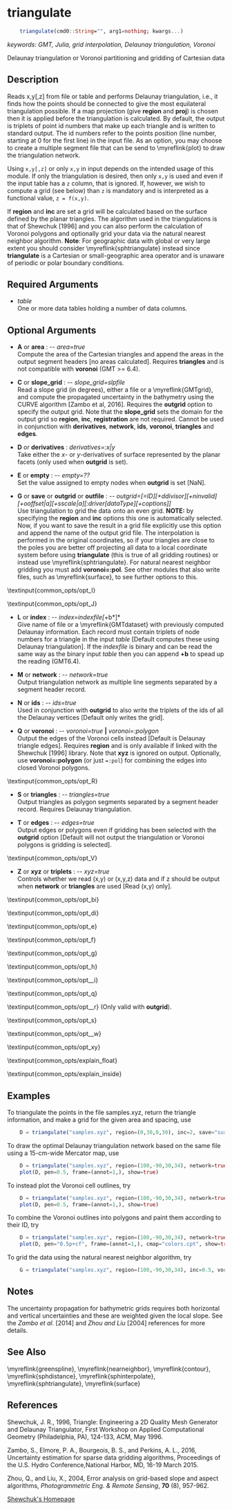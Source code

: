 # triangulate

```julia
	triangulate(cmd0::String="", arg1=nothing; kwargs...)
```

*keywords: GMT, Julia, grid interpolation, Delaunay triangulation, Voronoi*

Delaunay triangulation or Voronoi partitioning and gridding of Cartesian data

Description
-----------

Reads x,y[,z] from file or table and performs Delaunay triangulation, i.e., it finds how the
points should be connected to give the most equilateral triangulation possible. If a map
projection (give **region** and **proj**) is chosen then it is applied before the triangulation
is calculated. By default, the output is triplets of point id numbers that make up each triangle
and is written to standard output. The id numbers refer to the points position (line number,
starting at 0 for the first line) in the input file. As an option, you may choose to create a
multiple segment file that can be send to \myreflink{plot} to draw the triangulation network.

Using `x,y[,z]` or only `x,y` in input depends on the intended usage of this module. If only the
triangulation is desired, then only `x,y` is used and even if the input table has a `z` column,
that is ignored. If, however, we wish to compute a grid (see below) than `z` is mandatory and
is interpreted as a functional value, ``z = f(x,y)``.

If **region** and **inc** are set a grid will be calculated based on the surface defined by the
planar triangles. The algorithm used in the triangulations is that of
Shewchuk [1996] and you can also perform the calculation of Voronoi
polygons and optionally grid your data via the natural nearest neighbor algorithm. **Note**:
For geographic data with global or very large extent you should consider \myreflink{sphtriangulate}
instead since **triangulate** is a Cartesian or small-geographic area operator and is unaware
of periodic or polar boundary conditions.

Required Arguments
------------------

- *table*\
    One or more data tables holding a number of data columns.

Optional Arguments
------------------

- **A** or **area** : -- *area=true*\
    Compute the area of the Cartesian triangles and append the areas in the output segment
    headers [no areas calculated]. Requires **triangles** and is not compatible with **voronoi** (GMT >= 6.4).

- **C** or **slope_grid** : -- *slope_grid=slpfile*\
    Read a slope grid (in degrees), either a file or a \myreflink{GMTgrid}, and compute the
    propagated uncertainty in the bathymetry using the CURVE algorithm [Zambo et al, 2016].
    Requires the **outgrid** option to specify the output grid. Note that the **slope_grid**
    sets the domain for the output grid so **region**, **inc**, **registration** are not required.
    Cannot be used in conjunction with **derivatives**, **network**, **ids**, **voronoi**,
    **triangles** and **edges**.

- **D** or **derivatives** : *derivatives=:x|y*\
    Take either the *x*- or *y*-derivatives of surface represented by the planar facets
    (only used when **outgrid** is set).

- **E** or **empty** : -- *empty=??*\
    Set the value assigned to empty nodes when **outgrid** is set [NaN].

- **G** or **save** or **outgrid** or **outfile** : -- *outgrid=[=ID][+ddivisor][+ninvalid][+ooffset|a][+sscale|a][:driver[dataType][+coptions]]*\
    Use triangulation to grid the data onto an even grid. **NOTE:** by specifying the **region** and
    **inc** options this one is automatically selected. Now, if you want to save the result in a grid
    file explicitly use this option and append the name of the output grid file. The interpolation is
    performed in the original coordinates, so if your triangles are close to the poles you are better
    off projecting all data to a local coordinate system before using **triangulate** (this is true
    of all gridding routines) or instead use \myreflink{sphtriangulate}. For natural nearest neighbor
    gridding you must add **voronoi=:pol**. See other modules that also write files, such as
    \myreflink{surface}, to see further options to this.

\textinput{common_opts/opt_I}

\textinput{common_opts/opt_J}

- **L** or **index** : -- *index=indexfile[*+b*]*\
    Give name of file or a \myreflink{GMTdataset} with previously computed Delaunay information.
    Each record must contain triplets of node numbers for a triangle in the input *table*
    [Default computes these using Delaunay triangulation]. If the *indexfile* is binary and can
    be read the same way as the binary input *table* then you can append **+b** to spead up the reading (GMT6.4).

- **M** or **network** : -- *network=true*\
    Output triangulation network as multiple line segments separated by a segment header record.

- **N** or **ids** : -- *ids=true*\
    Used in conjunction with **outgrid** to also write the triplets of the ids of all the Delaunay vertices [Default only writes the grid].

- **Q** or **voronoi** : -- *voronoi=true* **|** *voronoi=:polygon*\
    Output the edges of the Voronoi cells instead [Default is Delaunay triangle edges].
    Requires **region** and is only available if linked with the Shewchuk [1996] library.
    Note that **xyz** is ignored on output. Optionally, use **voronoi=:polygon** (or just `=:pol`)
    for combining the edges into closed Voronoi polygons.

\textinput{common_opts/opt_R}

- **S** or **triangles** : -- *triangles=true*\
    Output triangles as polygon segments separated by a segment header record. Requires Delaunay triangulation.

- **T** or **edges** : -- *edges=true*\
    Output edges or polygons even if gridding has been selected with the **outgrid** option
    [Default will not output the triangulation or Voronoi polygons is gridding is selected].

\textinput{common_opts/opt_V}

- **Z** or **xyz** or **triplets** : -- *xyz=true*\
    Controls whether we read (x,y) or (x,y,z) data and if z should be output when **network**
    or **triangles** are used [Read (x,y) only].

\textinput{common_opts/opt_bi}

\textinput{common_opts/opt_di}

\textinput{common_opts/opt_e}

\textinput{common_opts/opt_f}

\textinput{common_opts/opt_g}

\textinput{common_opts/opt_h}

\textinput{common_opts/opt__i}

\textinput{common_opts/opt_q}

\textinput{common_opts/opt__r}  (Only valid with **outgrid**).

\textinput{common_opts/opt_s}

\textinput{common_opts/opt__w}

\textinput{common_opts/opt_xy}

\textinput{common_opts/explain_float}

\textinput{common_opts/explain_inside}

Examples
--------

To triangulate the points in the file samples.xyz, return the triangle
information, and make a grid for the given area and spacing, use

```julia
    D = triangulate("samples.xyz", region=(0,30,0,30), inc=2, save="surf.nc")
```

To draw the optimal Delaunay triangulation network based on the same
file using a 15-cm-wide Mercator map, use

```julia
    D = triangulate("samples.xyz", region=(100,-90,30,34), network=true, proj=:Mercator)
    plot(D, pen=0.5, frame=(annot=1,), show=true)
```

To instead plot the Voronoi cell outlines, try

```julia
    D = triangulate("samples.xyz", region=(100,-90,30,34), network=true, voronoi=true, proj=:Mercator)
    plot(D, pen=0.5, frame=(annot=1,), show=true)
```

To combine the Voronoi outlines into polygons and paint them according to their ID, try

```julia
    D = triangulate("samples.xyz", region=(100,-90,30,34), network=true, voronoi=:polyg, proj=:Mercator)
    plot(D, pen="0.5p+cf", frame=(annot=1,), cmap="colors.cpt", show=true)
```

To grid the data using the natural nearest neighbor algorithm, try

```julia
    G = triangulate("samples.xyz", region=(100,-90,30,34), inc=0.5, voronoi=:polygon)
```

Notes
-----

The uncertainty propagation for bathymetric grids requires both horizontal
and vertical uncertainties and these are weighted given the local slope.
See the *Zambo et al.* [2014] and *Zhou and Liu* [2004] references for more details.


See Also
--------

\myreflink{greenspline},
\myreflink{nearneighbor},
\myreflink{contour},
\myreflink{sphdistance},
\myreflink{sphinterpolate},
\myreflink{sphtriangulate},
\myreflink{surface}

References
----------

Shewchuk, J. R., 1996, Triangle: Engineering a 2D Quality Mesh Generator
and Delaunay Triangulator, First Workshop on Applied Computational
Geometry (Philadelphia, PA), 124-133, ACM, May 1996.

Zambo, S., Elmore, P. A., Bourgeois, B. S., and Perkins, A. L., 2016,
Uncertainty estimation for sparse data gridding algorithms,
Proceedings of the U.S. Hydro Conference,National Harbor, MD, 16-19 March 2015.

Zhou, Q., and Liu, X., 2004, Error analysis on grid-based slope and aspect
algorithms, *Photogrammetric Eng. & Remote Sensing*, **70** (8), 957-962.

[Shewchuk's Homepage](http://www.cs.cmu.edu/~quake/triangle.html)
